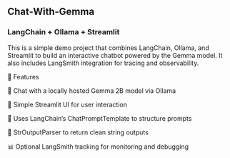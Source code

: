 ## Chat-With-Gemma

### LangChain + Ollama + Streamlit

This is a simple demo project that combines LangChain, Ollama, and Streamlit to build an interactive chatbot powered by the Gemma model. It also includes LangSmith integration for tracing and observability.

🚀 Features

💬 Chat with a locally hosted Gemma 2B model via Ollama

🎨 Simple Streamlit UI for user interaction

🔗 Uses LangChain’s ChatPromptTemplate to structure prompts

📝 StrOutputParser to return clean string outputs

📊 Optional LangSmith tracking for monitoring and debugging
